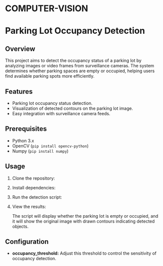 # COMPUTER-VISION
# Parking Lot Occupancy Detection

## Overview

This project aims to detect the occupancy status of a parking lot by analyzing images or video frames from surveillance cameras. The system determines whether parking spaces are empty or occupied, helping users find available parking spots more efficiently.

## Features

- Parking lot occupancy status detection.
- Visualization of detected contours on the parking lot image.
- Easy integration with surveillance camera feeds.

## Prerequisites

- Python 3.x
- OpenCV (`pip install opencv-python`)
- Numpy (`pip install numpy`)

## Usage

1. Clone the repository:

2. Install dependencies:

3. Run the detection script:

4. View the results:

    The script will display whether the parking lot is empty or occupied, and it will show the original image with drawn contours indicating detected objects.

## Configuration

- **occupancy_threshold:** Adjust this threshold to control the sensitivity of occupancy detection.

